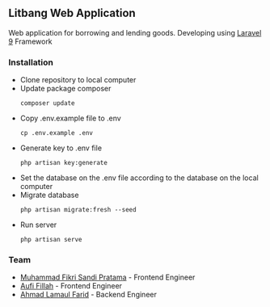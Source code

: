 ## Litbang Web Application

Web application for borrowing and lending goods. Developing using [Laravel 9](https://laravel.com/) Framework

### Installation

-   Clone repository to local computer
-   Update package composer
    ```
    composer update
    ```
-   Copy .env.example file to .env
    ```
    cp .env.example .env
    ```
-   Generate key to .env file
    ```
    php artisan key:generate
    ```
-   Set the database on the .env file according to the database on the local computer
-   Migrate database
    ```
    php artisan migrate:fresh --seed
    ```
-   Run server
    ```
    php artisan serve
    ```

### Team

-   [Muhammad Fikri Sandi Pratama](https://github.com/fikrisandi/) - Frontend Engineer
-   [Aufi Fillah](https://github.com/fillahaufi/) - Frontend Engineer
-   [Ahmad Lamaul Farid](https://github.com/faridlamaul/) - Backend Engineer
